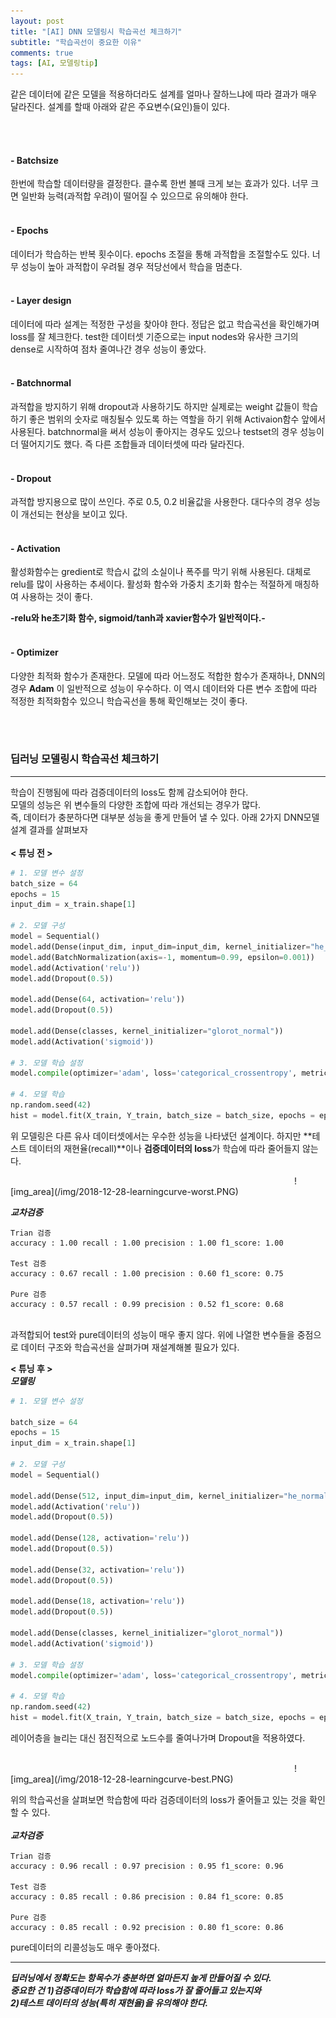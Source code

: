 ```yaml
---
layout: post
title: "[AI] DNN 모델링시 학습곡선 체크하기"
subtitle: "학습곡선이 중요한 이유"
comments: true
tags: [AI, 모델링tip]
---
```


같은 데이터에 같은 모델을 적용하더라도 설계를 얼마나 잘하느냐에 따라 결과가 매우 달라진다.
설계를 할때 아래와 같은 주요변수(요인)들이 있다.

<br><br>
#### - Batchsize
한번에 학습할 데이터량을 결정한다.
클수록 한번 볼때 크게 보는 효과가 있다. 너무 크면 일반화 능력(과적합 우려)이 떨어질 수 있으므로 유의해야 한다.
<br><br>
#### - Epochs
데이터가 학습하는 반복 횟수이다. epochs 조절을 통해 과적합을 조절할수도 있다.
너무 성능이 높아 과적합이 우려될 경우 적당선에서 학습을 멈춘다.
<br><br>
#### - Layer design
데이터에 따라 설계는 적정한 구성을 찾아야 한다.
정답은 없고 학습곡선을 확인해가며 loss를 잘 체크한다.
test한 데이터셋 기준으로는 input nodes와 유사한 크기의 dense로 시작하여 점차 줄여나간 경우 성능이 좋았다.
<br><br>
#### - Batchnormal
과적합을 방지하기 위해 dropout과 사용하기도 하지만 실제로는 weight 값들이 학습하기 좋은 범위의 숫자로 매칭될수 있도록 하는 역할을 하기 위해 Activaion함수 앞에서 사용된다.
batchnormal을 써서 성능이 좋아지는 경우도 있으나 testset의 경우 성능이 더 떨어지기도 했다. 즉 다른 조합들과 데이터셋에 따라 달라진다.
<br><br>
#### - Dropout
과적합 방지용으로 많이 쓰인다. 주로 0.5, 0.2 비율값을 사용한다. 대다수의 경우 성능이 개선되는 현상을 보이고 있다.
<br><br>
#### - Activation
활성화함수는 gredient로 학습시 값의 소실이나 폭주를 막기 위해 사용된다. 대체로 relu를 많이 사용하는 추세이다. 활성화 함수와 가중치 초기화 함수는 적절하게 매칭하여 사용하는 것이 좋다.<br>

**-relu와 he초기화 함수, sigmoid/tanh과 xavier함수가 일반적이다.-**
<br><br>
#### - Optimizer
다양한 최적화 함수가 존재한다. 모델에 따라 어느정도 적합한 함수가 존재하나, DNN의 경우 **Adam** 이 일반적으로 성능이 우수하다. 이 역시 데이터와 다른 변수 조합에 따라 적정한 최적화함수 있으니 학습곡선을 통해 확인해보는 것이 좋다.

<br><br>



### 딥러닝 모델링시 학습곡선 체크하기
---
학습이 진행됨에 따라 검증데이터의 loss도 함께 감소되어야 한다.<br>
모델의 성능은 위 변수들의 다양한 조합에 따라 개선되는 경우가 많다.<br>
즉, 데이터가 충분하다면 대부분 성능을 좋게 만들어 낼 수 있다.
아래 2가지 DNN모델 설계 결과를 살펴보자
<br>
<br>
**< 튜닝 전 >**
```python
# 1. 모델 변수 설정
batch_size = 64
epochs = 15
input_dim = x_train.shape[1]

# 2. 모델 구성
model = Sequential()
model.add(Dense(input_dim, input_dim=input_dim, kernel_initializer="he_normal"))
model.add(BatchNormalization(axis=-1, momentum=0.99, epsilon=0.001))
model.add(Activation('relu'))
model.add(Dropout(0.5))

model.add(Dense(64, activation='relu'))
model.add(Dropout(0.5))

model.add(Dense(classes, kernel_initializer="glorot_normal"))
model.add(Activation('sigmoid'))

# 3. 모델 학습 설정
model.compile(optimizer='adam', loss='categorical_crossentropy', metrics=['accuracy'])

# 4. 모델 학습
np.random.seed(42)
hist = model.fit(X_train, Y_train, batch_size = batch_size, epochs = epochs, verbose = 1, validation_split = .2)

```
위 모델링은 다른 유사 데이터셋에서는 우수한 성능을 나타냈던 설계이다. 하지만 **테스트 데이터의 재현율(recall)**이나 **검증데이터의 loss**가 학습에 따라 줄어들지 않는다.
<br>

<img width="450px">
![img_area](/img/2018-12-28-learningcurve-worst.PNG)
</img>

<br>

**_교차검증_**
```
Trian 검증
accuracy : 1.00 recall : 1.00 precision : 1.00 f1_score: 1.00

Test 검증
accuracy : 0.67 recall : 1.00 precision : 0.60 f1_score: 0.75

Pure 검증
accuracy : 0.57 recall : 0.99 precision : 0.52 f1_score: 0.68
```
<br>
과적합되어 test와 pure데이터의 성능이 매우 좋지 않다. 위에 나열한 변수들을 중점으로 데이터 구조와 학습곡선을 살펴가며 재설계해볼 필요가 있다.

<br>

**< 튜닝 후 >**
<br>
**_모델링_**
```python
# 1. 모델 변수 설정

batch_size = 64  
epochs = 15
input_dim = x_train.shape[1]

# 2. 모델 구성
model = Sequential()

model.add(Dense(512, input_dim=input_dim, kernel_initializer="he_normal"))
model.add(Activation('relu'))
model.add(Dropout(0.5))

model.add(Dense(128, activation='relu'))
model.add(Dropout(0.5))

model.add(Dense(32, activation='relu'))
model.add(Dropout(0.5))

model.add(Dense(18, activation='relu'))
model.add(Dropout(0.5))

model.add(Dense(classes, kernel_initializer="glorot_normal"))
model.add(Activation('sigmoid'))

# 3. 모델 학습 설정
model.compile(optimizer='adam', loss='categorical_crossentropy', metrics=['accuracy'])  

# 4. 모델 학습
np.random.seed(42)
hist = model.fit(X_train, Y_train, batch_size = batch_size, epochs = epochs, verbose = 1, validation_split = .2)

```
레이어층을 늘리는 대신 점진적으로 노드수를 줄여나가며 Dropout을 적용하였다.

<br>

<img width="450px">
![img_area](/img/2018-12-28-learningcurve-best.PNG)
</img>

위의 학습곡선을 살펴보면 학습함에 따라 검증데이터의 loss가 줄어들고 있는 것을 확인할 수 있다.
<br><br>
**_교차검증_**
```
Trian 검증
accuracy : 0.96 recall : 0.97 precision : 0.95 f1_score: 0.96

Test 검증
accuracy : 0.85 recall : 0.86 precision : 0.84 f1_score: 0.85

Pure 검증
accuracy : 0.85 recall : 0.92 precision : 0.80 f1_score: 0.86
```
pure데이터의 리콜성능도 매우 좋아졌다.

---

**_딥러닝에서 정확도는 항목수가 충분하면 얼마든지 높게 만들어질 수 있다.<br>
중요한 건 1)검증데이터가 학습함에 따라 loss가 잘 줄어들고 있는지와<br>
2)테스트 데이터의 성능(특히 재현율)을 유의해야 한다._**
<br>
